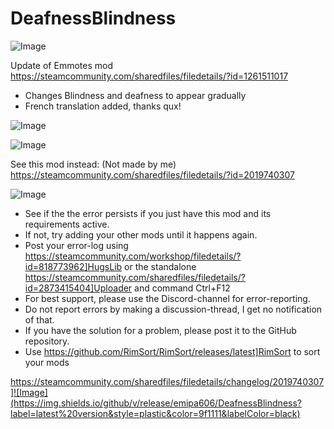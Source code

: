 # DeafnessBlindness

![Image](https://i.imgur.com/buuPQel.png)

Update of Emmotes mod
https://steamcommunity.com/sharedfiles/filedetails/?id=1261511017

- Changes Blindness and deafness to appear gradually
- French translation added, thanks qux!

![Image](https://i.imgur.com/pufA0kM.png)

	
![Image](https://i.imgur.com/Z4GOv8H.png)


See this mod instead: (Not made by me)
https://steamcommunity.com/sharedfiles/filedetails/?id=2019740307


![Image](https://i.imgur.com/PwoNOj4.png)



-  See if the the error persists if you just have this mod and its requirements active.
-  If not, try adding your other mods until it happens again.
-  Post your error-log using https://steamcommunity.com/workshop/filedetails/?id=818773962]HugsLib or the standalone https://steamcommunity.com/sharedfiles/filedetails/?id=2873415404]Uploader and command Ctrl+F12
-  For best support, please use the Discord-channel for error-reporting.
-  Do not report errors by making a discussion-thread, I get no notification of that.
-  If you have the solution for a problem, please post it to the GitHub repository.
-  Use https://github.com/RimSort/RimSort/releases/latest]RimSort to sort your mods



https://steamcommunity.com/sharedfiles/filedetails/changelog/2019740307]![Image](https://img.shields.io/github/v/release/emipa606/DeafnessBlindness?label=latest%20version&style=plastic&color=9f1111&labelColor=black)

